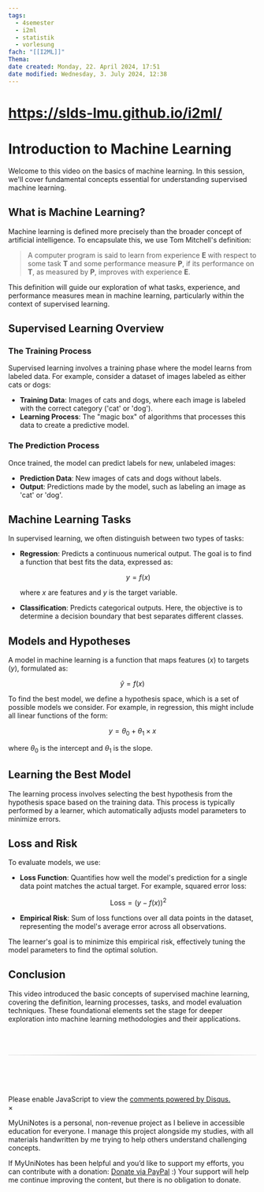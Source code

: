```yaml
---
tags:
  - 4semester
  - i2ml
  - statistik
  - vorlesung
fach: "[[I2ML]]"
Thema:
date created: Monday, 22. April 2024, 17:51
date modified: Wednesday, 3. July 2024, 12:38
---
```


# https://slds-lmu.github.io/i2ml/

# Introduction to Machine Learning

Welcome to this video on the basics of machine learning. In this session, we'll cover fundamental concepts essential for understanding supervised machine learning.

## What is Machine Learning?

Machine learning is defined more precisely than the broader concept of artificial intelligence. To encapsulate this, we use Tom Mitchell's definition:

> A computer program is said to learn from experience **E** with respect to some task **T** and some performance measure **P**, if its performance on **T**, as measured by **P**, improves with experience **E**.

This definition will guide our exploration of what tasks, experience, and performance measures mean in machine learning, particularly within the context of supervised learning.

## Supervised Learning Overview

### The Training Process

Supervised learning involves a training phase where the model learns from labeled data. For example, consider a dataset of images labeled as either cats or dogs:

- **Training Data**: Images of cats and dogs, where each image is labeled with the correct category ('cat' or 'dog').
- **Learning Process**: The "magic box" of algorithms that processes this data to create a predictive model.

### The Prediction Process

Once trained, the model can predict labels for new, unlabeled images:

- **Prediction Data**: New images of cats and dogs without labels.
- **Output**: Predictions made by the model, such as labeling an image as 'cat' or 'dog'.

## Machine Learning Tasks

In supervised learning, we often distinguish between two types of tasks:

- **Regression**: Predicts a continuous numerical output. The goal is to find a function that best fits the data, expressed as:

  $$
  y = f(x)
  $$

  where $x$ are features and $y$ is the target variable.

- **Classification**: Predicts categorical outputs. Here, the objective is to determine a decision boundary that best separates different classes.

## Models and Hypotheses

A model in machine learning is a function that maps features ($x$) to targets ($y$), formulated as:

$$
\hat{y} = f(x)
$$

To find the best model, we define a hypothesis space, which is a set of possible models we consider. For example, in regression, this might include all linear functions of the form:

$$
y = \theta_0 + \theta_1 \times x
$$

where $\theta_0$ is the intercept and $\theta_1$ is the slope.

## Learning the Best Model

The learning process involves selecting the best hypothesis from the hypothesis space based on the training data. This process is typically performed by a learner, which automatically adjusts model parameters to minimize errors.

## Loss and Risk

To evaluate models, we use:

- **Loss Function**: Quantifies how well the model's prediction for a single data point matches the actual target. For example, squared error loss:

  $$
  \text{Loss} = (y - f(x))^2
  $$

- **Empirical Risk**: Sum of loss functions over all data points in the dataset, representing the model's average error across all observations.

The learner's goal is to minimize this empirical risk, effectively tuning the model parameters to find the optimal solution.

## Conclusion

This video introduced the basic concepts of supervised machine learning, covering the definition, learning processes, tasks, and model evaluation techniques. These foundational elements set the stage for deeper exploration into machine learning methodologies and their applications.

<!-- DISQUS SCRIPT COMMENT START -->

<hr style="border: none; height: 2px; background: linear-gradient(to right, #f0f0f0, #ccc, #f0f0f0); margin-top: 4rem; margin-bottom: 5rem;">
<div id="disqus_thread"></div>
<script>
    /**
    *  RECOMMENDED CONFIGURATION VARIABLES: EDIT AND UNCOMMENT THE SECTION BELOW TO INSERT DYNAMIC VALUES FROM YOUR PLATFORM OR CMS.
    *  LEARN WHY DEFINING THESE VARIABLES IS IMPORTANT: https://disqus.com/admin/universalcode/#configuration-variables    */
    /*
    var disqus_config = function () {
    this.page.url = PAGE_URL;  // Replace PAGE_URL with your page's canonical URL variable
    this.page.identifier = PAGE_IDENTIFIER; // Replace PAGE_IDENTIFIER with your page's unique identifier variable
    };
    */
    (function() { // DON'T EDIT BELOW THIS LINE
    var d = document, s = d.createElement('script');
    s.src = 'https://myuninotes.disqus.com/embed.js';
    s.setAttribute('data-timestamp', +new Date());
    (d.head || d.body).appendChild(s);
    })();
</script>
<noscript>Please enable JavaScript to view the <a href="https://disqus.com/?ref_noscript">comments powered by Disqus.</a></noscript>

<!-- DISQUS SCRIPT COMMENT END -->

<!-- Modal START -->
<div id="myModal" class="modal">
  <div class="modal-content">
    <span id="closeModal" class="close">&times;</span>
    <p class="modal-text">
      <span class="modal-highlight">MyUniNotes is a personal, non-revenue project as I believe in accessible education for everyone.</span> I manage this project alongside my studies, with all materials handwritten by me trying to help others understand challenging concepts.
    </p>
    <p class="modal-text">
      If MyUniNotes has been helpful and you’d like to support my efforts, <span class="modal-highlight"> you can contribute with a donation: <a class="modal-dono-link" href="https://paypal.me/myuninotes4u">Donate via PayPal</a> :) </span> Your support will help me continue improving the content, but there is no obligation to donate.
    </p>
  </div>
</div>

<script>
  // JavaScript to display the modal on page load
  document.addEventListener('DOMContentLoaded', function() {
    // Generate a random number between 1 and 1
    // Wanted it to load with a adjustable probability for every page load but did not work, as DOM is loaded only once. Therefore now loading it every time website is visited and DOM is loaded.
    const randomNumber = Math.floor(Math.random() * 1) + 1; 
    console.log(randomNumber)
    if (randomNumber === 1) {
      setTimeout(function() {
        const modal = document.getElementById('myModal');
        if (modal) {
          modal.classList.add('show');
        }
      }, 1000); // Adjust the delay as needed

      const closeModal = document.getElementById('closeModal');
      if (closeModal) {
        closeModal.addEventListener('click', function() {
          const modal = document.getElementById('myModal');
          if (modal) {
            modal.classList.remove('show');
          }
        });
      }
    } else {
      // Ensure the modal is hidden if the random number is not 1
      const modal = document.getElementById('myModal');
      if (modal) {
        modal.style.display = 'none';
      }
    }
  });
</script>
<!-- Modal END -->
